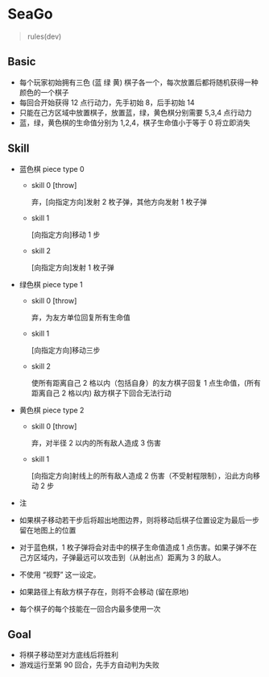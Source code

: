 # SeaGo
> rules(dev)
## Basic

- 每个玩家初始拥有三色 (蓝 绿 黄) 棋子各一个，每次放置后都将随机获得一种颜色的一个棋子
- 每回合开始获得 12 点行动力，先手初始 8，后手初始 14
- 只能在己方区域中放置棋子，放置蓝，绿，黄色棋分别需要 5,3,4 点行动力
- 蓝，绿，黄色棋的生命值分别为 1,2,4，棋子生命值小于等于 0 将立即消失

## Skill

- 蓝色棋 piece type 0

  - skill 0 [throw]

    弃，[向指定方向]发射 2 枚子弹，其他方向发射 1 枚子弹

  - skill 1

    [向指定方向]移动 1 步

  - skill 2

    [向指定方向]发射 1 枚子弹

- 绿色棋 piece type 1

  - skill 0 [throw]

    弃，为友方单位回复所有生命值

  - skill 1

    [向指定方向]移动三步

  - skill 2

    使所有距离自己 2 格以内（包括自身）的友方棋子回复 1 点生命值，(所有距离自己 2 格以内) 敌方棋子下回合无法行动

- 黄色棋 piece type 2

  - skill 0 [throw]

    弃，对半径 2 以内的所有敌人造成 3 伤害

  - skill 1

    [向指定方向]射线上的所有敌人造成 2 伤害（不受射程限制），沿此方向移动 2 步

- 注

- 如果棋子移动若干步后将超出地图边界，则将移动后棋子位置设定为最后一步留在地图上的位置
- 对于蓝色棋，1 枚子弹将会对击中的棋子生命值造成 1 点伤害。如果子弹不在己方区域内，子弹最远可以攻击到（从射出点）距离为 3 的敌人。
- 不使用 “视野” 这一设定。
- 如果路径上有敌方棋子存在，则将不会移动 (留在原地)
- 每个棋子的每个技能在一回合内最多使用一次

## Goal

- 将棋子移动至对方底线后将胜利
- 游戏运行至第 90 回合，先手方自动判为失败

